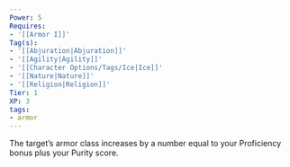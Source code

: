 ```yaml
---
Power: 5
Requires:
- '[[Armor I]]'
Tag(s):
- '[[Abjuration|Abjuration]]'
- '[[Agility|Agility]]'
- '[[Character Options/Tags/Ice|Ice]]'
- '[[Nature|Nature]]'
- '[[Religion|Religion]]'
Tier: 1
XP: 3
tags:
- armor
---
```


The target’s armor class increases by a number equal to your Proficiency bonus plus your Purity score.